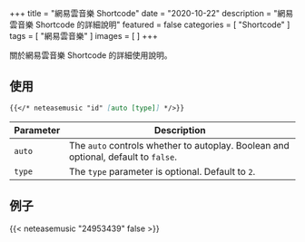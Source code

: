 +++
title = "網易雲音樂 Shortcode"
date = "2020-10-22"
description = "網易雲音樂 Shortcode 的詳細說明"
featured = false
categories = [
  "Shortcode"
]
tags = [
  "網易雲音樂"
]
images = [
]
+++

關於網易雲音樂 Shortcode 的詳細使用說明。
<!--more-->

## 使用

```markdown
{{</* neteasemusic "id" [auto [type]] */>}}
```

| Parameter | Description |
|---|---|
| `auto` | The `auto` controls whether to autoplay. Boolean and optional, default to `false`.
| `type` | The `type` parameter is optional. Default to `2`.

## 例子

{{< neteasemusic "24953439" false >}}
